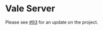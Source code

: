 # Vale Server 

Please see [#93](https://github.com/errata-ai/vale-server/issues/93) for an update on the project.
